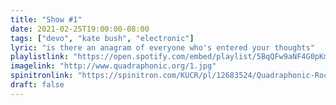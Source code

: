 ```yaml
---
title: "Show #1"
date: 2021-02-25T19:00:00-08:00
tags: ["devo", "kate bush", "electronic"]
lyric: "is there an anagram of everyone who's entered your thoughts"
playlistlink: "https://open.spotify.com/embed/playlist/5BqQFw9aNF4G0pKm4gkDbI"
imagelink: "http://www.quadraphonic.org/1.jpg"
spinitronlink: "https://spinitron.com/KUCR/pl/12683524/Quadraphonic-Rock-Block"
draft: false
---
```

